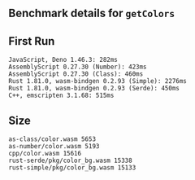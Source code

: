 ## Benchmark details for `getColors`

## First Run

```
JavaScript, Deno 1.46.3: 282ms
AssemblyScript 0.27.30 (Number): 423ms
AssemblyScript 0.27.30 (Class): 460ms
Rust 1.81.0, wasm-bindgen 0.2.93 (Simple): 2276ms
Rust 1.81.0, wasm-bindgen 0.2.93 (Serde): 450ms
C++, emscripten 3.1.68: 515ms
```

## Size

```
as-class/color.wasm 5653
as-number/color.wasm 5193
cpp/color.wasm 15616
rust-serde/pkg/color_bg.wasm 15338
rust-simple/pkg/color_bg.wasm 15133
```

